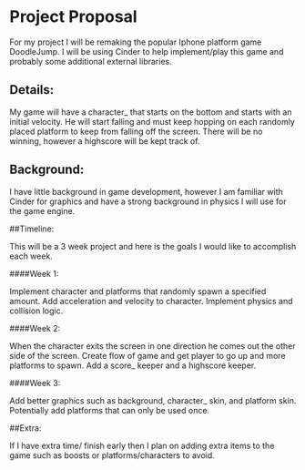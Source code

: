 # Project Proposal

For my project I will be remaking the popular Iphone platform game DoodleJump.
I will be using Cinder to help implement/play this game and probably some additional external libraries.

## Details:

My game will have a character_ that starts on the bottom and starts with an initial velocity.
He will start falling and must keep hopping on each randomly placed platform to keep from falling off the screen.
There will be no winning, however a highscore will be kept track of.

## Background:

I have little background in game development, however I am familiar with Cinder for graphics 
and have a strong background in physics I will use for the game engine.

##Timeline:

This will be a 3 week project and here is the goals I would like to accomplish each week.

####Week 1:

Implement character and platforms that randomly spawn a specified amount. 
Add acceleration and velocity to character. Implement physics and collision logic. 

####Week 2:

When the character exits the screen in one direction he comes out the other side of the screen.
Create flow of game and get player to go up and more platforms to spawn.
Add a score_ keeper and a highscore keeper.

####Week 3:

Add better graphics such as background, character_ skin, and platform skin.
Potentially add platforms that can only be used once.

##Extra:

If I have extra time/ finish early then I plan on adding extra items
to the game such as boosts or platforms/characters to avoid.
